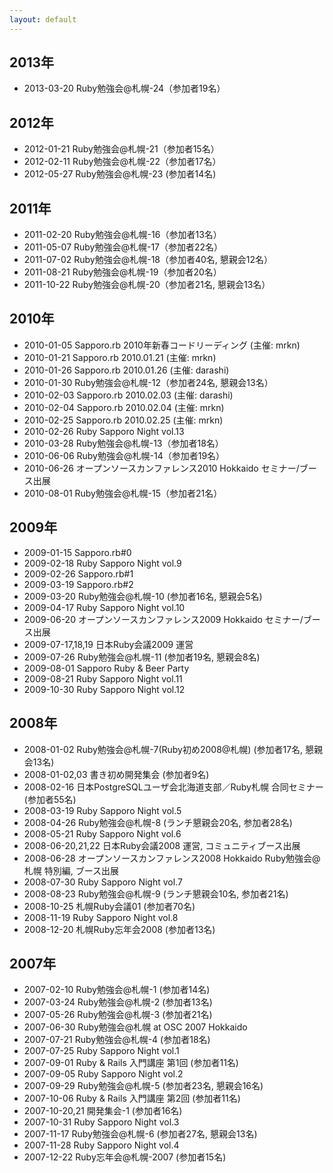 ```yaml
---
layout: default
---
```

## 2013年
- 2013-03-20 Ruby勉強会@札幌-24（参加者19名）

## 2012年
- 2012-01-21 Ruby勉強会@札幌-21（参加者15名）
- 2012-02-11 Ruby勉強会@札幌-22（参加者17名）
- 2012-05-27 Ruby勉強会@札幌-23 (参加者14名)

## 2011年
- 2011-02-20 Ruby勉強会@札幌-16（参加者13名）
- 2011-05-07 Ruby勉強会@札幌-17（参加者22名）
- 2011-07-02 Ruby勉強会@札幌-18（参加者40名, 懇親会12名）
- 2011-08-21 Ruby勉強会@札幌-19（参加者20名）
- 2011-10-22 Ruby勉強会@札幌-20（参加者21名, 懇親会13名）

## 2010年
- 2010-01-05 Sapporo.rb 2010年新春コードリーディング (主催: mrkn)
- 2010-01-21 Sapporo.rb 2010.01.21 (主催: mrkn)
- 2010-01-26 Sapporo.rb 2010.01.26 (主催: darashi)
- 2010-01-30 Ruby勉強会@札幌-12（参加者24名, 懇親会13名）
- 2010-02-03 Sapporo.rb 2010.02.03 (主催: darashi)
- 2010-02-04 Sapporo.rb 2010.02.04 (主催: mrkn)
- 2010-02-25 Sapporo.rb 2010.02.25 (主催: mrkn)
- 2010-02-26 Ruby Sapporo Night vol.13
- 2010-03-28 Ruby勉強会@札幌-13（参加者18名）
- 2010-06-06 Ruby勉強会@札幌-14（参加者19名）
- 2010-06-26 オープンソースカンファレンス2010 Hokkaido セミナー/ブース出展
- 2010-08-01 Ruby勉強会@札幌-15（参加者21名）

## 2009年
- 2009-01-15 Sapporo.rb#0
- 2009-02-18 Ruby Sapporo Night vol.9
- 2009-02-26 Sapporo.rb#1
- 2009-03-19 Sapporo.rb#2
- 2009-03-20 Ruby勉強会@札幌-10 (参加者16名, 懇親会5名)
- 2009-04-17 Ruby Sapporo Night vol.10
- 2009-06-20 オープンソースカンファレンス2009 Hokkaido セミナー/ブース出展
- 2009-07-17,18,19 日本Ruby会議2009 運営
- 2009-07-26 Ruby勉強会@札幌-11 (参加者19名, 懇親会8名)
- 2009-08-01 Sapporo Ruby & Beer Party
- 2009-08-21 Ruby Sapporo Night vol.11
- 2009-10-30 Ruby Sapporo Night vol.12

## 2008年

- 2008-01-02 Ruby勉強会@札幌-7(Ruby初め2008@札幌) (参加者17名, 懇親会13名)
- 2008-01-02,03 書き初め開発集会 (参加者9名)
- 2008-02-16 日本PostgreSQLユーザ会北海道支部／Ruby札幌 合同セミナー (参加者55名)
- 2008-03-19 Ruby Sapporo Night vol.5
- 2008-04-26 Ruby勉強会@札幌-8 (ランチ懇親会20名, 参加者28名)
- 2008-05-21 Ruby Sapporo Night vol.6
- 2008-06-20,21,22 日本Ruby会議2008 運営, コミュニティブース出展
- 2008-06-28 オープンソースカンファレンス2008 Hokkaido Ruby勉強会@札幌 特別編, ブース出展
- 2008-07-30 Ruby Sapporo Night vol.7
- 2008-08-23 Ruby勉強会@札幌-9 (ランチ懇親会10名, 参加者21名)
- 2008-10-25 札幌Ruby会議01 (参加者70名)
- 2008-11-19 Ruby Sapporo Night vol.8
- 2008-12-20 札幌Ruby忘年会2008 (参加者13名)

## 2007年

- 2007-02-10 Ruby勉強会@札幌-1 (参加者14名)
- 2007-03-24 Ruby勉強会@札幌-2 (参加者13名)
- 2007-05-26 Ruby勉強会@札幌-3 (参加者21名)
- 2007-06-30 Ruby勉強会@札幌 at OSC 2007 Hokkaido
- 2007-07-21 Ruby勉強会@札幌-4 (参加者18名)
- 2007-07-25 Ruby Sapporo Night vol.1
- 2007-09-01 Ruby & Rails 入門講座 第1回 (参加者11名)
- 2007-09-05 Ruby Sapporo Night vol.2
- 2007-09-29 Ruby勉強会@札幌-5 (参加者23名, 懇親会16名)
- 2007-10-06 Ruby & Rails 入門講座 第2回 (参加者11名)
- 2007-10-20,21 開発集会-1 (参加者16名)
- 2007-10-31 Ruby Sapporo Night vol.3
- 2007-11-17 Ruby勉強会@札幌-6 (参加者27名, 懇親会13名)
- 2007-11-28 Ruby Sapporo Night vol.4
- 2007-12-22 Ruby忘年会@札幌-2007 (参加者15名)
